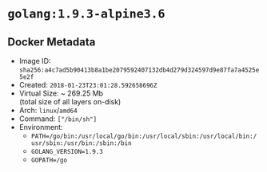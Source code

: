 # `golang:1.9.3-alpine3.6`

## Docker Metadata

- Image ID: `sha256:a4c7ad5b90413b8a1be2079592407132db4d279d324597d9e87fa7a4525e5e2f`
- Created: `2018-01-23T23:01:28.592658696Z`
- Virtual Size: ~ 269.25 Mb  
  (total size of all layers on-disk)
- Arch: `linux`/`amd64`
- Command: `["/bin/sh"]`
- Environment:
  - `PATH=/go/bin:/usr/local/go/bin:/usr/local/sbin:/usr/local/bin:/usr/sbin:/usr/bin:/sbin:/bin`
  - `GOLANG_VERSION=1.9.3`
  - `GOPATH=/go`
